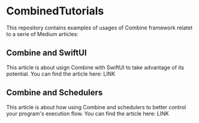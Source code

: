 # CombinedTutorials

This repository contains examples of usages of Combine framework relatet to a serie of Medium articles:

## Combine and SwiftUI
This article is about usign Combine with SwiftUI to take advantage of its potential.
You can find the article here:  LINK

## Combine and Schedulers
This article is about how using Combine and schedulers to better control your program's execution flow.
You can find the article here:  LINK

